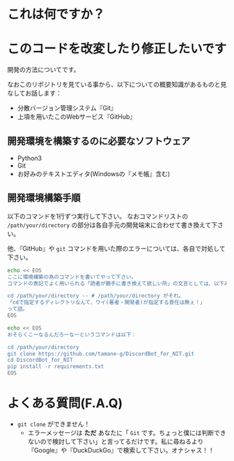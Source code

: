 # これは何ですか？

<!-- ここにこのBotがどういう用途で使うのか書くんヨ -->

# このコードを改変したり修正したいです

開発の方法についてです。

なおこのリポジトリを見ている事から、以下についての概要知識があるものと見なしてお話します：

- 分散バージョン管理システム『Git』
- 上項を用いたこのWebサービス『GitHub』

<!-- こんな堅苦しく書く必要は無いだろうけどな
『』の内側に各システムやソフトへのリンクを貼って置くと良心的
 -->

## 開発環境を構築するのに必要なソフトウェア

- Python3
- Git
- お好みのテキストエディタ(Windowsの『メモ帳』含む)

## 開発環境構築手順

以下のコマンドを1行ずつ実行して下さい。
なおコマンドリストの `/path/your/directory` の部分は各自手元の開発端末に合わせて書き換えて下さい。

他、『GitHub』や `git` コマンドを用いた際のエラーについては、各自で対処して下さい。 <!--と書いたが、ちょっと開き直り過ぎかなあ……。-->

``` bash
echo << EOS
ここに環境構築の為のコマンドを書いてやって下さい。
コマンドの表記でよく用いられる「読者が勝手に書き換えて欲しい所」の文言としては、以下みたいなのがあります。

cd /path/your/directory -- # /path/your/directory がそれ。
「cdで指定するディレクトリなんて、ワイ(著者・開発者)が指定する責任は無ぇ！」
って話。
EOS

echo << EOS
おそらくこーなるんだろーなーというコマンドは以下：

cd /path/your/directory
git clone https://github.com/tamane-g/DiscordBot_for_NIT.git
cd DiscordBot_for_NIT
pip install -r requirements.txt
EOS
```

# よくある質問(F.A.Q) <!--『よくありそうな質問』でも可-->

- `git clone` ができません！
  - エラーメッセージは **ただ** あなたに「 `Git` です。ちょっと僕には判断できないので検討して下さい」と言ってるだけです。私に尋ねるより『Google』や『DuckDuckGo』で検索して下さい。オナシャス！！